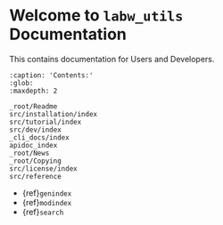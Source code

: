 # Welcome to `labw_utils` Documentation

This contains documentation for Users and Developers.

```{toctree}
:caption: 'Contents:'
:glob:
:maxdepth: 2

_root/Readme
src/installation/index
src/tutorial/index
src/dev/index
_cli_docs/index
apidoc_index
_root/News
_root/Copying
src/license/index
src/reference
```

- {ref}`genindex`
- {ref}`modindex`
- {ref}`search`
